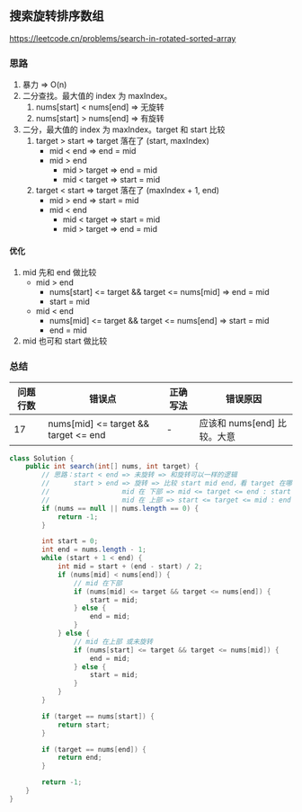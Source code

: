 ## 搜索旋转排序数组

<https://leetcode.cn/problems/search-in-rotated-sorted-array>

### 思路

1. 暴力 => O(n)
2. 二分查找。最大值的 index 为 maxIndex。
    1. nums[start] < nums[end] => 无旋转
    2. nums[start] > nums[end] => 有旋转
3. 二分，最大值的 index 为 maxIndex。target 和 start 比较
    1. target > start => target 落在了 (start, maxIndex)
        - mid < end => end = mid
        - mid > end
            - mid > target => end = mid
            - mid < target => start = mid
    2. target < start => target 落在了 (maxIndex + 1, end)
        - mid > end => start = mid
        - mid < end
            - mid < target => start = mid
            - mid > target => end = mid

#### 优化

1. mid 先和 end 做比较
    - mid > end
        - nums[start] <= target && target <= nums[mid] => end = mid
        - start = mid
    - mid < end
        - nums[mid] <= target && target <= nums[end] => start = mid
        - end = mid
2. mid 也可和 start 做比较

### 总结

| 问题行数 | 错误点                                  | 正确写法 | 错误原因                |
|------|--------------------------------------|------|---------------------|
| 17   | nums[mid] <= target && target <= end | -    | 应该和 nums[end] 比较。大意 |

```java
class Solution {
    public int search(int[] nums, int target) {
        // 思路：start < end => 未旋转 => 和旋转可以一样的逻辑
        // 		start > end => 旋转 => 比较 start mid end，看 target 在哪段，舍弃另一段
        //      			mid 在 下部 => mid <= target <= end : start = mid => else end = mid
        //  				mid 在 上部 => start <= target <= mid : end = mid => else start = mid	
        if (nums == null || nums.length == 0) {
            return -1;
        }

        int start = 0;
        int end = nums.length - 1;
        while (start + 1 < end) {
            int mid = start + (end - start) / 2;
            if (nums[mid] < nums[end]) {
                // mid 在下部
                if (nums[mid] <= target && target <= nums[end]) {
                    start = mid;
                } else {
                    end = mid;
                }
            } else {
                // mid 在上部 或未旋转	
                if (nums[start] <= target && target <= nums[mid]) {
                    end = mid;
                } else {
                    start = mid;
                }
            }
        }

        if (target == nums[start]) {
            return start;
        }

        if (target == nums[end]) {
            return end;
        }

        return -1;
    }
}
```
